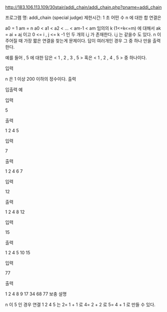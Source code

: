 ﻿http://183.106.113.109/30stair/addi_chain/addi_chain.php?pname=addi_chain

프로그램 명: addi_chain (special judge)
제한시간: 1 초
어떤 수 n 에 대한 합 연결은

a0 = 1
am = n
a0 < a1 < a2 < ... < am-1 < am
임의의 k (1<=k<=m) 에 대해서 ak = ai + aj 이고 0 <= i , j <= k -1 인 두 개의 i,j 가 존재한다. i,j 는 같을수 도 있다.
n 이 주어질 때 가장 짧은 연결을 찾는게 문제이다. 답이 여러개인 경우 그 중 하나 만을 출력한다.

예를 들어 , 5 에 대한 답은 < 1 , 2 , 3 , 5 > 혹은 < 1 , 2 , 4 , 5 > 중 하나이다.

입력

n 은 1 이상 200 이하의 정수이다.
출력

입출력 예

입력

5

출력

1 2 4 5

입력

7

출력

1 2 4 6 7

입력

12

출력

1 2 4 8 12

입력

15

출력

1 2 4 5 10 15

입력

77

출력

1 2 4 8 9 17 34 68 77
보충 설명

n 이 5 인 경우 연결 1 2 4 5 는
2= 1 + 1 로 
4= 2 + 2 로
5= 4 + 1 로  만들 수 있다.